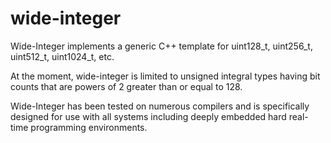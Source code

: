 # wide-integer
Wide-Integer implements a generic C++ template for uint128_t, uint256_t, uint512_t, uint1024_t, etc.

At the moment, wide-integer is limited to unsigned integral types having bit counts that are powers of 2 greater than or equal to 128.

Wide-Integer has been tested on numerous compilers and is specifically designed for use with all systems including deeply embedded hard real-time programming environments.
